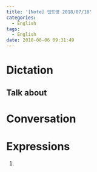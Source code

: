 ```yaml
---
title: '[Note] 입트영 2018/07/18'
categories:
  - English
tags:
  - English
date: 2018-08-06 09:31:49
---
```


# Dictation
## Talk about

# Conversation

# Expressions
1.